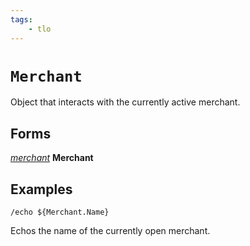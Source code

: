 ```yaml
---
tags:
    - tlo
---
```


# `Merchant`

Object that interacts with the currently active merchant.

## Forms

[_merchant_](../data-types/datatype-merchant.md) **Merchant**

## Examples

```
/echo ${Merchant.Name}
```

Echos the name of the currently open merchant.
